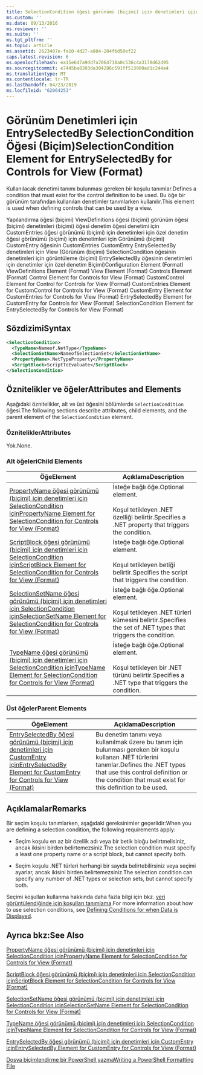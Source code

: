 ```yaml
---
title: SelectionCondition öğesi görünümü (biçimi) için denetimleri için EntrySelectedBy için | Microsoft Docs
ms.custom: ''
ms.date: 09/13/2016
ms.reviewer: ''
ms.suite: ''
ms.tgt_pltfrm: ''
ms.topic: article
ms.assetid: 2623407e-fa10-4d27-a804-204f6d50ef22
caps.latest.revision: 6
ms.openlocfilehash: ea15e647a9dd7a7064718a0c536c4a3178d62d95
ms.sourcegitcommit: e7445ba8203da304286c591ff513900ad1c244a4
ms.translationtype: MT
ms.contentlocale: tr-TR
ms.lasthandoff: 04/23/2019
ms.locfileid: "62064253"
---
```

# <a name="selectioncondition-element-for-entryselectedby-for-controls-for-view-format"></a><span data-ttu-id="b8721-102">Görünüm Denetimleri için EntrySelectedBy SelectionCondition Öğesi (Biçim)</span><span class="sxs-lookup"><span data-stu-id="b8721-102">SelectionCondition Element for EntrySelectedBy for Controls for View (Format)</span></span>

<span data-ttu-id="b8721-103">Kullanılacak denetimi tanımı bulunması gereken bir koşulu tanımlar.</span><span class="sxs-lookup"><span data-stu-id="b8721-103">Defines a condition that must exist for the control definition to be used.</span></span> <span data-ttu-id="b8721-104">Bu öğe bir görünüm tarafından kullanılan denetimler tanımlarken kullanılır.</span><span class="sxs-lookup"><span data-stu-id="b8721-104">This element is used when defining controls that can be used by a view.</span></span>

<span data-ttu-id="b8721-105">Yapılandırma öğesi (biçimi) ViewDefinitions öğesi (biçimi) görünüm öğesi (biçimi) denetimleri (biçimi) öğesi denetim öğesi denetimi için CustomEntries öğesi görünümü (biçimi) için denetimleri için özel denetim öğesi görünümü (biçimi) için denetimleri için Görünümü (biçimi) CustomEntry öğesinin CustomEntries CustomEntry EntrySelectedBy denetimleri için View (Görünüm (biçimi) SelectionCondition öğesinin denetimleri için görüntüleme (biçimi) EntrySelectedBy öğesinin denetimleri için denetimler için özel denetim Biçimi)</span><span class="sxs-lookup"><span data-stu-id="b8721-105">Configuration Element (Format) ViewDefinitions Element (Format) View Element (Format) Controls Element (Format) Control Element for Controls for View (Format) CustomControl Element for Control for Controls for View (Format) CustomEntries Element for CustomControl for Controls for View (Format) CustomEntry Element for CustomEntries for Controls for View (Format) EntrySelectedBy Element for CustomEntry for Controls for View (Format) SelectionCondition Element for EntrySelectedBy for Controls for View (Format)</span></span>

## <a name="syntax"></a><span data-ttu-id="b8721-106">Sözdizimi</span><span class="sxs-lookup"><span data-stu-id="b8721-106">Syntax</span></span>

```xml
<SelectionCondition>
  <TypeName>Nameof.NetType</TypeName>
  <SelectionSetName>NameofSelectionSet</SelectionSetName>
  <PropertyName>.NetTypeProperty</PropertyName>
  <ScriptBlock>ScriptToEvaluate</ScriptBlock>
</SelectionCondition>
```

## <a name="attributes-and-elements"></a><span data-ttu-id="b8721-107">Öznitelikler ve öğeler</span><span class="sxs-lookup"><span data-stu-id="b8721-107">Attributes and Elements</span></span>

<span data-ttu-id="b8721-108">Aşağıdaki öznitelikler, alt ve üst öğesini bölümlerde `SelectionCondition` öğesi.</span><span class="sxs-lookup"><span data-stu-id="b8721-108">The following sections describe attributes, child elements, and the parent element of the `SelectionCondition` element.</span></span>

### <a name="attributes"></a><span data-ttu-id="b8721-109">Öznitelikler</span><span class="sxs-lookup"><span data-stu-id="b8721-109">Attributes</span></span>

<span data-ttu-id="b8721-110">Yok.</span><span class="sxs-lookup"><span data-stu-id="b8721-110">None.</span></span>

### <a name="child-elements"></a><span data-ttu-id="b8721-111">Alt öğeleri</span><span class="sxs-lookup"><span data-stu-id="b8721-111">Child Elements</span></span>

|<span data-ttu-id="b8721-112">Öğe</span><span class="sxs-lookup"><span data-stu-id="b8721-112">Element</span></span>|<span data-ttu-id="b8721-113">Açıklama</span><span class="sxs-lookup"><span data-stu-id="b8721-113">Description</span></span>|
|-------------|-----------------|
|[<span data-ttu-id="b8721-114">PropertyName öğesi görünümü (biçimi) için denetimleri için SelectionCondition için</span><span class="sxs-lookup"><span data-stu-id="b8721-114">PropertyName Element for SelectionCondition for Controls for View (Format)</span></span>](./propertyname-element-for-selectioncondition-for-controls-for-view-format.md)|<span data-ttu-id="b8721-115">İsteğe bağlı öğe.</span><span class="sxs-lookup"><span data-stu-id="b8721-115">Optional element.</span></span><br /><br /> <span data-ttu-id="b8721-116">Koşul tetikleyen .NET özelliği belirtir.</span><span class="sxs-lookup"><span data-stu-id="b8721-116">Specifies a .NET property that triggers the condition.</span></span>|
|[<span data-ttu-id="b8721-117">ScriptBlock öğesi görünümü (biçimi) için denetimleri için SelectionCondition için</span><span class="sxs-lookup"><span data-stu-id="b8721-117">ScriptBlock Element for SelectionCondition for Controls for View (Format)</span></span>](./scriptblock-element-for-selectioncondition-for-controls-for-view-format.md)|<span data-ttu-id="b8721-118">İsteğe bağlı öğe.</span><span class="sxs-lookup"><span data-stu-id="b8721-118">Optional element.</span></span><br /><br /> <span data-ttu-id="b8721-119">Koşul tetikleyen betiği belirtir.</span><span class="sxs-lookup"><span data-stu-id="b8721-119">Specifies the script that triggers the condition.</span></span>|
|[<span data-ttu-id="b8721-120">SelectionSetName öğesi görünümü (biçimi) için denetimleri için SelectionCondition için</span><span class="sxs-lookup"><span data-stu-id="b8721-120">SelectionSetName Element for SelectionCondition for Controls for View (Format)</span></span>](./selectionsetname-element-for-selectioncondition-for-controls-for-view-format.md)|<span data-ttu-id="b8721-121">İsteğe bağlı öğe.</span><span class="sxs-lookup"><span data-stu-id="b8721-121">Optional element.</span></span><br /><br /> <span data-ttu-id="b8721-122">Koşul tetikleyen .NET türleri kümesini belirtir.</span><span class="sxs-lookup"><span data-stu-id="b8721-122">Specifies the set of .NET types that triggers the condition.</span></span>|
|[<span data-ttu-id="b8721-123">TypeName öğesi görünümü (biçimi) için denetimleri için SelectionCondition için</span><span class="sxs-lookup"><span data-stu-id="b8721-123">TypeName Element for SelectionCondition for Controls for View (Format)</span></span>](./typename-element-for-selectioncondition-for-controls-for-view-format.md)|<span data-ttu-id="b8721-124">İsteğe bağlı öğe.</span><span class="sxs-lookup"><span data-stu-id="b8721-124">Optional element.</span></span><br /><br /> <span data-ttu-id="b8721-125">Koşul tetikleyen bir .NET türünü belirtir.</span><span class="sxs-lookup"><span data-stu-id="b8721-125">Specifies a .NET type that triggers the condition.</span></span>|

### <a name="parent-elements"></a><span data-ttu-id="b8721-126">Üst öğeler</span><span class="sxs-lookup"><span data-stu-id="b8721-126">Parent Elements</span></span>

|<span data-ttu-id="b8721-127">Öğe</span><span class="sxs-lookup"><span data-stu-id="b8721-127">Element</span></span>|<span data-ttu-id="b8721-128">Açıklama</span><span class="sxs-lookup"><span data-stu-id="b8721-128">Description</span></span>|
|-------------|-----------------|
|[<span data-ttu-id="b8721-129">EntrySelectedBy öğesi görünümü (biçimi) için denetimleri için CustomEntry için</span><span class="sxs-lookup"><span data-stu-id="b8721-129">EntrySelectedBy Element for CustomEntry for Controls for View (Format)</span></span>](./entryselectedby-element-for-customentry-for-controls-for-view-format.md)|<span data-ttu-id="b8721-130">Bu denetim tanımı veya kullanılmak üzere bu tanım için bulunması gereken bir koşulu kullanan .NET türlerini tanımlar.</span><span class="sxs-lookup"><span data-stu-id="b8721-130">Defines the .NET types that use this control definition or the condition that must exist for this definition to be used.</span></span>|

## <a name="remarks"></a><span data-ttu-id="b8721-131">Açıklamalar</span><span class="sxs-lookup"><span data-stu-id="b8721-131">Remarks</span></span>

<span data-ttu-id="b8721-132">Bir seçim koşulu tanımlarken, aşağıdaki gereksinimler geçerlidir:</span><span class="sxs-lookup"><span data-stu-id="b8721-132">When you are defining a selection condition, the following requirements apply:</span></span>

- <span data-ttu-id="b8721-133">Seçim koşulu en az bir özellik adı veya bir betik bloğu belirtmelisiniz, ancak ikisini birden belirtemezsiniz.</span><span class="sxs-lookup"><span data-stu-id="b8721-133">The selection condition must specify a least one property name or a script block, but cannot specify both.</span></span>

- <span data-ttu-id="b8721-134">Seçim koşulu .NET türleri herhangi bir sayıda belirtebilirsiniz veya seçimi ayarlar, ancak ikisini birden belirtemezsiniz.</span><span class="sxs-lookup"><span data-stu-id="b8721-134">The selection condition can specify any number of .NET types or selection sets, but cannot specify both.</span></span>

<span data-ttu-id="b8721-135">Seçimi koşulları kullanma hakkında daha fazla bilgi için bkz. [veri görüntülendiğinde için koşulları tanımlama](./defining-conditions-for-displaying-data.md).</span><span class="sxs-lookup"><span data-stu-id="b8721-135">For more information about how to use selection conditions, see [Defining Conditions for when Data is Displayed](./defining-conditions-for-displaying-data.md).</span></span>

## <a name="see-also"></a><span data-ttu-id="b8721-136">Ayrıca bkz:</span><span class="sxs-lookup"><span data-stu-id="b8721-136">See Also</span></span>

[<span data-ttu-id="b8721-137">PropertyName öğesi görünümü (biçimi) için denetimleri için SelectionCondition için</span><span class="sxs-lookup"><span data-stu-id="b8721-137">PropertyName Element for SelectionCondition for Controls for View (Format)</span></span>](./propertyname-element-for-selectioncondition-for-controls-for-view-format.md)

[<span data-ttu-id="b8721-138">ScriptBlock öğesi görünümü (biçimi) için denetimleri için SelectionCondition için</span><span class="sxs-lookup"><span data-stu-id="b8721-138">ScriptBlock Element for SelectionCondition for Controls for View (Format)</span></span>](./scriptblock-element-for-selectioncondition-for-controls-for-view-format.md)

[<span data-ttu-id="b8721-139">SelectionSetName öğesi görünümü (biçimi) için denetimleri için SelectionCondition için</span><span class="sxs-lookup"><span data-stu-id="b8721-139">SelectionSetName Element for SelectionCondition for Controls for View (Format)</span></span>](./selectionsetname-element-for-selectioncondition-for-controls-for-view-format.md)

[<span data-ttu-id="b8721-140">TypeName öğesi görünümü (biçimi) için denetimleri için SelectionCondition için</span><span class="sxs-lookup"><span data-stu-id="b8721-140">TypeName Element for SelectionCondition for Controls for View (Format)</span></span>](./typename-element-for-selectioncondition-for-controls-for-view-format.md)

[<span data-ttu-id="b8721-141">EntrySelectedBy öğesi görünümü (biçimi) için denetimleri için CustomEntry için</span><span class="sxs-lookup"><span data-stu-id="b8721-141">EntrySelectedBy Element for CustomEntry for Controls for View (Format)</span></span>](./entryselectedby-element-for-customentry-for-controls-for-view-format.md)

[<span data-ttu-id="b8721-142">Dosya biçimlendirme bir PowerShell yazma</span><span class="sxs-lookup"><span data-stu-id="b8721-142">Writing a PowerShell Formatting File</span></span>](./writing-a-powershell-formatting-file.md)
